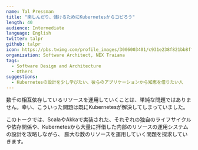 ```yaml
---
name: Tal Pressman
title: "楽しんだり、儲けるためにKubernetesからコピろう"
length: 40
audience: Intermediate
language: English
twitter: talpr
github: talpr
icon: https://pbs.twimg.com/profile_images/3006003401/c931e238f821bb8ffe86fc66bef287ef_400x400.jpeg
organization: Software Architect, NEX Traiana
tags:
  - Software Design and Architecture
  - Others
suggestions:
  - Kubernetesの設計を少し学びたい、彼らのアプリケーションから知恵を借りたい人
---
```


数千の相互依存しているリソースを運用していくことは、単純な問題ではありません。幸い、こういった問題は既にKubernetesが解決してしまっていました。

このトークでは、ScalaやAkkaで実装された、それぞれの独自のライフサイクルや依存関係や、Kubernetesから大量に拝借した内部のリソースの運用システムの設計を攻略しながら、
膨大な数のリソースを運用していく問題を探求していきます。
